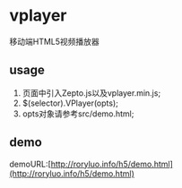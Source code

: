 # vplayer
移动端HTML5视频播放器

usage
--------
1. 页面中引入Zepto.js以及vplayer.min.js;
2. $(selector).VPlayer(opts);
3. opts对象请参考src/demo.html;

demo
--------
demoURL:[http://roryluo.info/h5/demo.html](http://roryluo.info/h5/demo.html)